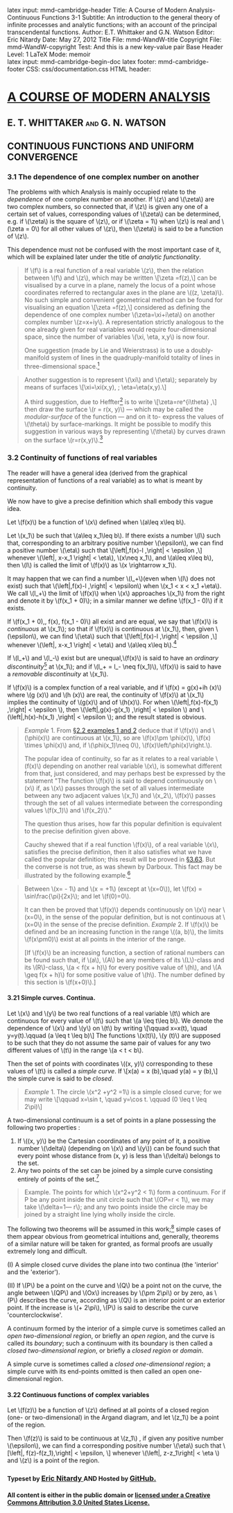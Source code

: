 latex input:	mmd-cambridge-header
Title:	A Course of Modern Analysis-Continuous Functions 3-1
Subtitle:	An introduction to the general theory of
	infinite processes and analytic functions;
	with an account of the principal
	transcendental functions.
Author:	E.T. Whittaker and G.N. Watson
Editor:	Eric Nitardy
Date:	May 27, 2012
Title File:	mmd-WandW-title
Copyright File:	mmd-WandW-copyright
Test:	And this is a new key-value pair
Base Header Level:	1
LaTeX Mode:	memoir  
latex input:	mmd-cambridge-begin-doc 
latex footer:	mmd-cambridge-footer
CSS:	css/documentation.css
HTML header:	<script type="text/javascript"
	src="http://cdn.mathjax.org/mathjax/latest/MathJax.js?config=TeX-AMS_HTML"></script>
	<script type="text/javascript" src="js/showhide.js"></script>
	<script type="text/javascript" src="js/mathjaxend.js"></script>


<div id="header"><h1><a href="CMA00-Front.html">A COURSE OF MODERN<span>&nbsp;</span>ANALYSIS</a></h1><h2>E. T. WHITTAKER <span style="font-size:65%;">AND</span> G.<span>&nbsp;</span>N.<span>&nbsp;</span>WATSON</h2></div>

<div markdown=1 id="content">
<div markdown=1 class="contenttext">

## CONTINUOUS FUNCTIONS AND UNIFORM CONVERGENCE ##

### 3.1 The dependence of one complex number on another ###

The problems with which Analysis is mainly occupied relate to the *dependence* of one complex number on another. If \\(z\\) and \\(\zeta\\) are two complex numbers, so connected that, if \\(z\\) is given any one of a certain set of values, corresponding values of \\(\zeta\\) can be determined, e.g. if \\(\zeta\\) is the square of \\(z\\), or if \\(\zeta = 1\\) when \\(z\\) is real and \\(\zeta = 0\\) for all other values of \\(z\\), then \\(\zeta\\) is said to be a function of \\(z\\). 

This dependence must not be confused with the most important case of it, which will be explained later under the title of *analytic functionality*. 

>If \\(f\\) is a real function of a real variable \\(z\\), then the relation between \\(f\\) and \\(z\\), which may be written
>\\[\zeta =f(z),\\]
>can be visualised by a curve in a plane, namely the locus of a point whose coordinates referred to rectangular axes in the plane are \\((z, \zeta)\\). No such simple and convenient geometrical method can be found for visualising an equation
>\\[\zeta =f(z),\\]
>considered as defining the dependence of one complex number \\(\zeta=\xi+i\eta\\) on another complex number \\(z=x+iy\\). A representation strictly analogous to the one already given for real variables would require four-dimensional space, since the number of variables \\(\xi, \eta, x,y\\) is now four.
>
>One suggestion (made by Lie and Weierstrass) is to use a doubly-manifold system of lines in the quadruply-manifold totality of lines in three-dimensional space.[^WeierstrassLie,-5]

[^WeierstrassLie,-5]: *Editor's Note*: This description is very vague. Suggestions towards clarifying it are welcome as answers to [this Mathematics - Stack Exchange question](http://math.stackexchange.com/q/137290).

>Another suggestion is to represent \\(\xi\\) and \\(\eta\\); separately by means of surfaces
>\\[\xi=\xi(x,y), \; \eta=\eta(x,y).\\] 
>
>A third suggestion, due to Heffter[^Heffter,-14] is to write 
>\\[\zeta=re^{i\theta} ,\\]
>then draw the surface \\(r = r(x, y)\\) — which may be called the *modular-surface* of the function — and on it to- express the values of \\(\theta\\) by surface-markings. It might be possible to modify this suggestion in various ways by representing \\(\theta\\) by curves drawn on the surface \\(r=r(x,y)\\).[^improvedHeffter,-9]

[^Heffter,-14]: [*Zeitschrift für Math. und Phys.* **xliv**. (1899)](http://archive.org/details/zeitschriftfrma07teubgoog), p. 235.

[^improvedHeffter,-9]: *Editor's Note*: Heffter's approach is equivalent to the common practice of coloring the graph of a modular surface to indicate \\(\theta\\). Following Whittaker and Watson's suggestion, we can use lines or boundaries to denote specific \\(\theta\\) values, which improves the readability of such colored graphs. Other ways of visualizing complex functions are discussed in Hans Lundmark's  [*Visualizing complex analytic functions using domain coloring*](http://www.mai.liu.se/~halun/complex/domain_coloring-unicode.html) and [*Visualizations on the Complex Plane*](http://zeus.nyf.hu/~kovacsz/VOCP.pdf) by Jan Hubička, Zoltán Kovács, and Zoltán Kovács. 


### 3.2 Continuity of functions of real variables ###

The reader will have a general idea (derived from the graphical representation of functions of a real variable) as to what is meant by continuity. 

We now have to give a precise definition which shall embody this vague idea. 

Let \\(f(x)\\) be a function of \\(x\\) defined when \\(a\leq x\leq b\\). 

Let \\(x_1\\) be such that \\(a\leq x_1\leq b\\). If there exists a number \\(l\\) such that, corresponding to an arbitrary positive number \\(\epsilon\\), we can find a positive number \\(\eta\\) such that
\\[\left|\,f(x)-l \,\right| < \epsilon ,\\]
whenever \\(\left|\, x-x_1  \right| < \eta\\), \\(x\neq x_1\\), and \\(a\leq x\leq b\\), then \\(l\\) is called the limit of \\(f(x)\\) as \\(x \rightarrow x_1\\).

It may happen that we can find a number \\(l_+\\)(even when \\(l\\) does not exist) such that \\(\left|\,f(x)-l \,\right| < \epsilon\\) when \\(x_1 < x < x_1 +\eta\\). We call \\(l_+\\) the limit of \\(f(x)\\) when \\(x\\) approaches \\(x_1\\) from the right and denote it by \\(f(x_1 + 0)\\); in a similar 
manner we define \\(f(x_1 - 0)\\) if it exists. 


If \\(f(x_1 + 0),\, f(x), f(x_1 - 0)\\)  all exist and are equal, we say that \\(f(x)\\) is 
*continuous* at \\(x_1\\); so that if \\(f(x)\\) is 
continuous at \\(x_1\\), then, given \\(\epsilon\\), we can find \\(\eta\\) such that 
\\[\left|\,f(x)-l \,\right| < \epsilon ,\\]
whenever \\(\left|\, x-x_1  \right| < \eta\\) and \\(a\leq x\leq b\\).[^endpts,-3] 

[^endpts,-3]: *Editor's Note*: Continuity at the end points \\(a\\) or \\(b\\) only requires one of the one-sided limits to exist.

If \\(l_+\\) and \\(l_-\\) exist but are unequal,\\(f(x)\\) is said to have an *ordinary 
discontinuity*[^SeveralOrdinary,-3] at \\(x_1\\); and if  \\(l_+ = l_- \neq f(x_1)\\), \\(f(x)\\) is said to have a *removable 
discontinuity* at \\(x_1\\).

[^SeveralOrdinary,-3]: If a function is said to have ordinary discontinuities at certain points of an interval it is implied that it is continuous at all other points of the interval. 

If \\(f(x)\\) is a complex function of a real variable, and if \\(f(x) = g(x)+ih (x)\\) 
where \\(g (x)\\) and \\(h (x)\\) are real, the continuity of \\(f(x)\\) at \\(x_1\\) implies the continuity of \\(g(x)\\) and of \\(h(x)\\). For when \\(\left|\,f(x)-f(x_1) \,\right| < \epsilon \\), then \\(\left|\,g(x)-g(x_1) \,\right| < \epsilon \\)
and \\(\left|\,h(x)-h(x_1) \,\right| < \epsilon \\); and the result stated is obvious. 

>*Example* 1. From [§2.2 examples 1 and 2](CMA02-1-Limits.html#monotonicex1) deduce that if \\(f(x)\\) and \\(\phi(x)\\) are continuous at \\(x_1\\), so are \\(f(x)\pm \phi(x)\\),  \\(f(x) \times \phi(x)\\) and, if \\(\phi(x_1)\neq 0\\), \\(f(x)\left/\phi(x)\right.\\).
>
>The popular idea of continuity, so far as it relates to a real variable \\(f(x)\\) depending on another real variable \\(x\\), is somewhat different from that, just considered, and may perhaps best be expressed by the statement "The function \\(f(x)\\) is said to depend continuously on \\(x\\) if, as \\(x\\) passes through the set of all values intermediate between any two adjacent values \\(x_1\\) and \\(x_2\\), \\(f(x)\\)  passes through the set of all values intermediate between the corresponding values \\(f(x_1)\\) and \\(f(x_2)\\)."
>
>The question thus arises, how far this popular definition is equivalent to the precise definition given above.
>
>Cauchy shewed that if a real function \\(f(x)\\), of a real variable \\(x\\), satisfies the precise definition, then it also satisfies what we have called the popular definition; this result will be proved in [§3.63](whereOwhere.html). But the converse is not true, as was shewn by Darboux. This fact may be illustrated by the following example.[^DarbouxMansion,-3]

[^DarbouxMansion,-3]: Due to Mansion, [*Mathesis*, (2) **xix**. (1899)](http://archive.org/details/mathesisrecueil06unkngoog), pp. 129-131.

>Between \\(x= - 1\\) and \\(x = +1\\) (except at \\(x=0\\)), let \\(f(x) = \sin\frac{\pi}{2x}\\); and let \\(f(0)=0\\). 
>
>It can then be proved that \\(f(x)\\)  depends continuously on \\(x\\) near \\(x=0\\), in the sense of the popular definition, but is not continuous at \\(x=0\\) in the sense of the precise definition. 
>*Example* 2. If \\(f(x)\\) be defined and be an increasing function in the range \\((a, b)\\), the limits \\(f(x\pm0)\\) exist at all points in the interior of the range. 
>
>[If \\(f(x)\\) be an increasing function, a section of rational numbers can be found such that, if \\(a\\), \\(A\\) be any members of its \\(L\\)-class and its \\(R\\)-class, \\(a < f(x + h)\\) for every positive value of \\(h\\), and \\(A \geq f(x + h)\\) for some positive value of \\(h\\). The number defined by this section is \\(f(x+0)\\).] 


#### 3.21 Simple curves. Continua. ####

Let \\(x\\) and \\(y\\) be two real functions of a real variable \\(t\\) which are continuous 
for every value of \\(t\\) such that \\(a \leq t\leq b\\). We denote the dependence of \\(x\\) and \\(y\\) 
on \\(t\\) by writing 
\\[\qquad x=x(t), \quad y=y(t).\qquad (a \leq t \leq b)\\]
The functions \\(x(t)\\), \\(y (t)\\) are supposed to be such that they do not assume the same pair of values for any two different values of \\(t\\)  in the range \\(a < t < b\\). 

Then the set of points with coordinates \\((x, y)\\) corresponding to these values 
of \\(t\\)  is called a *simple curve*. If 
\\[x(a) = x (b),\quad y(a) = y (b),\\] 
the simple curve is said to be *closed*. 

>*Example* 1. The circle \\(x^2 +y^2 =1\\) is a simple closed curve; for we may write
>\\[\qquad x=\sin t, \quad y=\cos t. \qquad (0 \leq t \leq 2\pi)\\]

A two-dimensional continuum is a set of points in a plane possessing the 
following two properties : 

1. If \\((x, y)\\) be the Cartesian coordinates of any point of it, a positive number \\(\delta\\) (depending on \\(x\\) and \\(y\\)) can be found such that every point whose distance from (x, y) is less than \\(\delta\\) belongs to the set. 
2. Any two points of the set can be joined by a simple curve consisting entirely of points of the set.[^OpenConnected] 

[^OpenConnected]: *Editor's Note*: In modern terminology, the first property asserts the set is *open*. The second property asserts that the set is *path-connected*. Most authors use the term *domain* for a non-empty open path-connected set of complex numbers. Whittaker and Watson use that term a bit differently.

>Example. The points for which \\(x^2+y^2 < 1\\) form a continuum. For if P be any point inside the unit circle such that \\(OP=r < 1\\), we may take \\(\delta=1— r\\); and any two points inside the circle may be joined by a straight line lying wholly inside the circle. 

The following two theorems will be assumed in this work;[^Proofs] simple cases of them appear obvious from geometrical intuitions and, generally, theorems of a similar nature will be taken for granted, as formal proofs are usually extremely long and difficult. 

[^Proofs]: Formal proofs will be found in Watson's [*Complex Integration and Cauchy's Theorem.* (Cambridge Math. Tracts, No. 15.)](http://archive.org/details/complexintegrat00watsrich)

(I) A simple closed curve divides the plane into two continua (the 'interior' and the 'exterior'). 

(II) If \\(P\\) be a point on the curve and \\(Q\\) be a point not on the curve, the angle between \\(QP\\) and \\(Ox\\) increases by \\(\pm 2\pi\\) or by zero, as \\(P\\) describes the curve, according as \\(Q\\) is an interior point or an exterior point. If the increase is \\(+ 2\pi\\), \\(P\\) is said to describe the curve 'counterclockwise'. 

A continuum formed by the interior of a simple curve is sometimes called an *open two-dimensional region*, or briefly an *open region*, and the curve is called its *boundary*; such a continuum with its boundary is then called a 
*closed two-dimensional region*, or briefly a *closed region* or *domain*. 

A simple curve is sometimes called a *closed one-dimensional region*; a simple curve with its end-points omitted is then called an open one-dimensional region. 

#### 3.22 Continuous functions of complex variables ####

Let \\(f(z)\\) be a function of \\(z\\) defined at all points of a closed region (one- or two-dimensional) in the Argand diagram, and let \\(z_1\\) be a point of the region. 

Then \\(f(z)\\)  is said to be continuous at \\(z_1\\) , if given any positive number \\(\epsilon\\), we can find a corresponding positive number \\(\eta\\) such that 
\\[\left|\, f(z)-f(z_1)\,\right| < \epsilon, \\]
whenever \\(\left|\, z-z_1\right| < \eta \\) and \\(z\\) is a point of the region. 


</div>

</div>





<div id="footer">
<h3><span style="font-size:85%;">Typeset by </span><a href="../index.html" target="_blank">Eric Nitardy </a> <span style="font-size:85%;">AND Hosted by </span><a href="https://github.com/" target="_blank"> GitHub.</a></h3>
<h4>All content is either in the public domain or <a href="http://creativecommons.org/licenses/by/3.0/us/" target="_blank">licensed under a Creative Commons Attribution 3.0 United States License.</a></h4>
</div>



<div id="navunicont" class="navigation" style="visibility:hidden;" >
<h2 id="contents">Contents</h2>
<ul>
<li class="part"><a onClick="hideIt('navunicont');showIt('navfront');">FRONTMATTER</a>
  <ul>
    <li><a href="CMA00-Front.html#contents">Table of Contents</a></li>
  </ul>
</li>
<li class="part"><a onClick="hideIt('navunicont');showIt('navprocesses');">PROCESSES OF ANALYSIS</a>
  <ul>
    <li class="more"><a onClick="hideIt('navunicont');showIt('navprocesses');"> more . . . </a></li>
    <li><a href="CMA02-1-Limits.html#thetheoryofconvergence">The Theory of Convergence</a></li>
    <li><a href="#continuousfunctionsanduniformconvergence">Continuity and Uniform Convergence</a>
      <ul>
        <li  class="current"><a href="#thedependenceofonecomplexnumberonanother">Functions of a Complex Variable</a></li>
        <li  class="current"><a href="#continuityoffunctionsofrealvariables">Continuity of Functions of Real Variables</a></li>
	<li><a href="CMA03-2-Uniformity.html#convergenceofaninfiniteseries">Uniformity of Convergence</a></li>
	<li><a href="CMA03-2-Uniformity.html#effectofchangingtheorderoftermsinaseries">A Particular Double Series</a></li>
	<li><a href="CMA03-3-Heine-Borel.html#doubleseries">The Concept of Uniformity</a></li>
	<li><a href="CMA03-3-Heine-Borel.html#powerseries">The Modified Heine-Borel Theorem</a></li>
	<li><a href="CMA03-3-Heine-Borel.html#infiniteproducts">Uniform Convergence of Power Series</a></li>
       <li><a href="CMA03-3-Heine-Borel.html#references">References</a></li>
        <li><a href="CMA03-3-Heine-Borel.html#miscellaneousexamples">Miscellaneous Examples</a></li>
      </ul>
    </li>
    <li><a href="whereOwhere.html">The Theory of Riemann Integration</a></li>
    <li class="more"><a onClick="hideIt('navunicont');showIt('navprocesses');"> more . . . </a></li>
  </ul>
</li>
<li class="part"><a onClick="hideIt('navunicont');showIt('navtranscendental');">THE TRANSCENDENTAL FUNCTIONS</a></li>
<li class="part"><a onClick="hideIt('navunicont');showIt('navback');">BACKMATTER</a></li>
</ul>
</div>


<div id="navfront" class="navigation" style="visibility:hidden;" >
<h2 id="contents">Contents</h2>
<ul>
<li class="part"><a>FRONTMATTER</a>
  <ul>
    <li><a href="CMA00-Front.html#acourseof">Title Page</a></li>
    <li><a href="CMA00-Front.html#cambridgeuniversitypress">Copyright</a></li>
    <li><a href="CMA00-Front.html#preface">Preface</a></li>
    <li><a href="CMA00-Front.html#editorsnote">Editor&#8217;s Note</a></li>
    <li class="toc"><a href="CMA00-Front.html#contents">Table of Contents</a></li>
  </ul>
</li>
<li class="part"><a onClick="hideIt('navfront');showIt('navprocesses');">PROCESSES OF ANALYSIS</a>  
<ul>
    <li class="more current"><a onClick="showIt('navunicont');hideIt('navfront');"> you are here . . . </a></li>
  </ul>
</li>
<li class="part"><a onClick="hideIt('navfront');showIt('navtranscendental');">THE TRANSCENDENTAL FUNCTIONS</a></li>
<li class="part"><a onClick="hideIt('navfront');showIt('navback');">BACKMATTER</a></li>
</ul>
</div>


<div id="navprocesses" class="navigation" style="visibility:hidden;" >
<h2 id="contents">Contents</h2>
<ul>
<li class="part"><a onClick="showIt('navfront');hideIt('navprocesses');">FRONTMATTER</a></li>
<li class="part"><a>PROCESSES OF ANALYSIS</a>
  <ul >
    <li><a href="CMA01-Complex.html">Complex Numbers</a></li>
    <li><a href="CMA02-1-Limits.html">The Theory of Convergence</a></li>
     <li class="current"><a href="#" onClick="showIt('navunicont');hideIt('navprocesses');">Continuity and Uniform Convergence</a></li>
     <li><a href="whereOwhere.html">The Theory of Riemann Integration</a></li>
     <li class="notdone"><a href="whereOwhere.html">The Properties of Analytic Functions</a></li>
     <li class="notdone"><a href="whereOwhere.html">The Theory of Residues</a></li>
     <li class="notdone"><a href="whereOwhere.html">Expanding Functions in Infinite Series</a></li>
     <li class="notdone"><a href="whereOwhere.html">Asymptotic Expansions and Summability</a></li>
     <li class="notdone"><a href="whereOwhere.html">Fourier Series &amp; Trigonometrical Series</a></li>
     <li class="notdone"><a href="whereOwhere.html">Linear Differential Equations</a></li>
     <li class="notdone"><a href="whereOwhere.html">Integral Equations</a></li>
  </ul>
</li>
<li class="part"><a onClick="hideIt('navprocesses');showIt('navtranscendental');">THE TRANSCENDENTAL FUNCTIONS</a></li>
<li class="part"><a onClick="hideIt('navprocesses');showIt('navback');">BACKMATTER</a></li>
</ul>
</div>


<div id="navtranscendental" class="navigation" style="visibility:hidden;" >
<h2 id="contents">Contents</h2>
<ul>
<li class="part"><a onClick="showIt('navfront');hideIt('navtranscendental');">FRONTMATTER</a></li>
<li class="part"><a onClick="showIt('navprocesses');hideIt('navtranscendental');">PROCESSES OF ANALYSIS</a> 
<ul>
    <li class="more current"><a onClick="showIt('navunicont');hideIt('navtranscendental');"> you are here . . . </a></li>
  </ul>
</li>
<li class="part"><a>THE TRANSCENDENTAL FUNCTIONS</a>
  <ul>
    <li class="notdone"><a href="whereOwhere.html">The Gamma Function</a></li>
    <li class="notdone"><a href="whereOwhere.html">The Zeta Function</a></li>
    <li class="notdone"><a href="whereOwhere.html">The Hypergeometric Function</a></li>
    <li class="notdone"><a href="whereOwhere.html">Legendre Functions</a></li>
    <li class="notdone"><a href="whereOwhere.html">The Confluent Hypergeometric Function</a></li>
    <li class="notdone"><a href="whereOwhere.html">Bessel Functions</a></li>
    <li class="notdone"><a href="whereOwhere.html">The Equations of Mathematical Physics</a></li>
    <li class="notdone"><a href="whereOwhere.html">Mathieu Functions</a></li>
    <li class="notdone"><a href="whereOwhere.html">Elliptic &amp; Weierstrassian Functions</a></li>
    <li class="notdone"><a href="whereOwhere.html">The Theta Functions</a></li>
    <li class="notdone"><a href="whereOwhere.html">The Jacobian Elliptic Functions</a></li>
    <li class="notdone"><a href="whereOwhere.html">Ellipsoidal Harmonics &amp; Lamé&#8217;s Equation</a></li> 
  </ul>
  </li>
<li class="part"><a onClick="hideIt('navtranscendental');showIt('navback');">BACKMATTER</a></li>
</ul>
</div>


<div id="navback" class="navigation" style="visibility:hidden;" >
<h2 id="contents">Contents</h2>
<ul>
<li class="part"><a onClick="showIt('navfront');hideIt('navback');">FRONTMATTER</a></li>
<li class="part"><a onClick="showIt('navprocesses');hideIt('navback');">PROCESSES OF ANALYSIS</a>  
<ul>
    <li class="more current"><a onClick="showIt('navunicont');hideIt('navback');"> you are here . . . </a></li>
  </ul>
</li>
<li class="part"><a onClick="showIt('navtranscendental');hideIt('navback');">THE TRANSCENDENTAL FUNCTIONS</a></li>
<li class="part"><a>BACKMATTER</a>
  <ul >
    <li ><a href="whereOwhere.html">Appendix</a></li>
    <li ><a href="whereOwhere.html">Authors Quoted</a></li>
  </ul>
</li>
</ul>
</div>



<div id="navfixedleft" class="fixedBleft">
<p><a href="CMA02-4-Products.html">&#x25C0;</a></p>
</div>

<div id="navfixedrightempty" class="fixedBright" style="visibility: visible;">
<p><a onClick="showIt('navunicont');hideIt('navfront');hideIt('navprocesses');hideIt('navtranscendental');hideIt('navback');showIt('navfixedrightlist');hideIt('navfixedrightempty');" style="float: left;">&#x25A4;</a> <a href="CMA03-2-Uniformity.html" style="float: right;">&#x25B6;</a></p>
</div>

<div  id="navfixedrightlist" class="fixedBright" style="visibility: hidden;">
<p><a onClick="hideIt('navunicont');hideIt('navfront');hideIt('navprocesses');hideIt('navtranscendental');hideIt('navback');hideIt('navfixedrightlist');showIt('navfixedrightempty');" style="float: left;">&#x25A2;</a> <a href="CMA03-2-Uniformity.html" style="float: right;">&#x25B6;	</a></p>
</div>